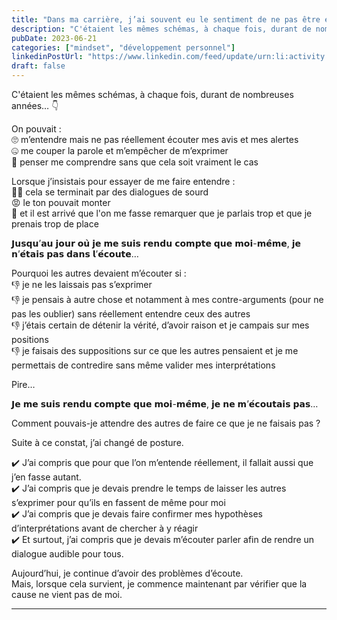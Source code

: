 ```yaml
---
title: "Dans ma carrière, j’ai souvent eu le sentiment de ne pas être écouté."
description: "C'étaient les mêmes schémas, à chaque fois, durant de nombreuses années… 👇"
pubDate: 2023-06-21
categories: ["mindset", "développement personnel"]
linkedinPostUrl: "https://www.linkedin.com/feed/update/urn:li:activity:7077155685397876736/"
draft: false
---
```


C'étaient les mêmes schémas, à chaque fois, durant de nombreuses années… 👇

On pouvait :  
🙄 m’entendre mais ne pas réellement écouter mes avis et mes alertes  
🤐 me couper la parole et m’empêcher de m’exprimer  
🤔 penser me comprendre sans que cela soit vraiment le cas

Lorsque j’insistais pour essayer de me faire entendre :  
😵‍💫 cela se terminait par des dialogues de sourd  
😡 le ton pouvait monter  
🤫 et il est arrivé que l'on me fasse remarquer que je parlais trop et que je prenais trop de place

𝗝𝘂𝘀𝗾𝘂’𝗮𝘂 𝗷𝗼𝘂𝗿 𝗼𝘂̀ 𝗷𝗲 𝗺𝗲 𝘀𝘂𝗶𝘀 𝗿𝗲𝗻𝗱𝘂 𝗰𝗼𝗺𝗽𝘁𝗲 𝗾𝘂𝗲 𝗺𝗼𝗶-𝗺𝗲̂𝗺𝗲, 𝗷𝗲 𝗻’𝗲́𝘁𝗮𝗶𝘀 𝗽𝗮𝘀 𝗱𝗮𝗻𝘀 𝗹’𝗲́𝗰𝗼𝘂𝘁𝗲…

Pourquoi les autres devaient m’écouter si :  
👎 je ne les laissais pas s’exprimer  
👎 je pensais à autre chose et notamment à mes contre-arguments (pour ne pas les oublier) sans réellement entendre ceux des autres  
👎 j’étais certain de détenir la vérité, d’avoir raison et je campais sur mes positions  
👎 je faisais des suppositions sur ce que les autres pensaient et je me permettais de contredire sans même valider mes interprétations  

Pire…

𝗝𝗲 𝗺𝗲 𝘀𝘂𝗶𝘀 𝗿𝗲𝗻𝗱𝘂 𝗰𝗼𝗺𝗽𝘁𝗲 𝗾𝘂𝗲 𝗺𝗼𝗶-𝗺𝗲̂𝗺𝗲, 𝗷𝗲 𝗻𝗲 𝗺’𝗲́𝗰𝗼𝘂𝘁𝗮𝗶𝘀 𝗽𝗮𝘀…

Comment pouvais-je attendre des autres de faire ce que je ne faisais pas ?

Suite à ce constat, j’ai changé de posture.

✔️ J’ai compris que pour que l’on m’entende réellement, il fallait aussi que j’en fasse autant.  
✔️ J’ai compris que je devais prendre le temps de laisser les autres s’exprimer pour qu’ils en fassent de même pour moi  
✔️ J’ai compris que je devais faire confirmer mes hypothèses d’interprétations avant de chercher à y réagir  
✔️ Et surtout, j’ai compris que je devais m’écouter parler afin de rendre un dialogue audible pour tous.

Aujourd’hui, je continue d’avoir des problèmes d’écoute.  
Mais, lorsque cela survient, je commence maintenant par vérifier que la cause ne vient pas de moi.

---